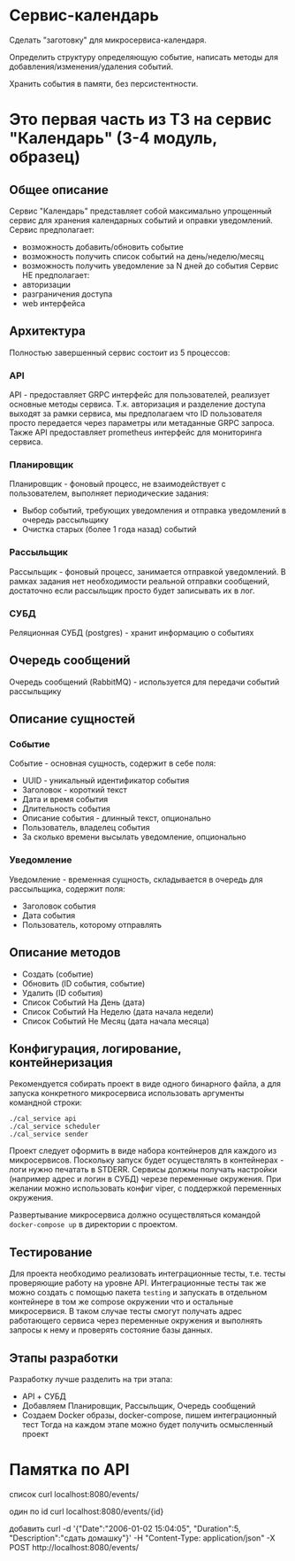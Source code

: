 # Сервис-календарь
Сделать "заготовку" для микросервиса-календаря.

Определить структуру определяющую событие, написать методы для добавления/изменения/удаления событий.

Хранить события в памяти, без персистентности. 

# Это первая часть из ТЗ на сервис "Календарь" (3-4 модуль, образец)

## Общее описание

Сервис "Календарь" представляет собой максимально упрощенный сервис для хранения календарных событий и оправки уведомлений.
Сервис предполагает:
* возможность добавить/обновить событие
* возможность получить список событий на день/неделю/месяц
* возможность получить уведомление за N дней до события
Сервис НЕ предполагает:
* авторизации
* разграничения доступа
* web интерфейса

## Архитектура

Полностью завершенный сервис состоит из 5 процессов:

### API
API - предоставляет GRPC интерфейс для пользователей, реализует основные методы сервиса.
Т.к. авторизация и разделение доступа выходят за рамки сервиса, мы предполагаем что ID пользователя
просто передается через параметры или метаданные GRPC запроса.
Также API предоставляет prometheus интерфейс для мониторинга сервиса.

### Планировщик
Планировщик - фоновый процесс, не взаимодействует с пользователем, выполняет периодические задания:
* Выбор событий, требующих уведомления и отправка уведомлений в очередь рассыльщику
* Очистка старых (более 1 года назад) событий

### Рассыльщик
Рассыльщик - фоновый процесс, занимается отправкой уведомлений.
В рамках задания нет необходимости реальной отправки сообщений, достаточно если рассыльщик просто будет записывать их в лог.

### СУБД
Реляционная СУБД (postgres) - хранит информацию о событиях

## Очередь сообщений
Очередь сообщений (RabbitMQ) - используется для передачи событий рассыльщику


## Описание сущностей

### Событие
Событие - основная сущность, содержит в себе поля:
* UUID - уникальный идентификатор события
* Заголовок - короткий текст
* Дата и время события
* Длительность события
* Описание события - длинный текст, опционально
* Пользователь, владелец события
* За сколько времени высылать уведомление, опционально

### Уведомление
Уведомление - временная сущность, складывается в очередь для рассыльщика, содержит поля:
* Заголовок события
* Дата события
* Пользователь, которому отправлять

## Описание методов
* Создать (событие)
* Обновить (ID события, событие)
* Удалить (ID события)
* Список Событий На День (дата)
* Список Событий На Неделю (дата начала недели)
* Список Событий Не Месяц (дата начала месяца)

## Конфигурация, логирование, контейнеризация

Рекомендуется собирать проект в виде одного бинарного файла, а для запуска 
конкретного микросервиса использовать аргументы командной строки:

    ./cal_service api
    ./cal_service scheduler
    ./cal_service sender

Проект следует оформить в виде набора контейнеров для каждого из микросервисов.
Поскольку запуск будет осуществлять в контейнерах - логи нужно печатать в STDERR.
Сервисы должны получать настройки (например адрес и логин в СУБД) черезе переменные окружения.
При желании можно использовать конфиг viper, с поддержкой переменных окружения.

Развертывание микросервиса должно осуществляться командой `docker-compose up` в директории с проектом.

## Тестирование

Для проекта необходимо реализовать интеграционные тесты, т.е. тесты проверяющие работу на уровне API.
Интеграционные тесты так же можно создать с помощью пакета `testing` и запускать в отдельном контейнере
в том же compose окружении что и остальные микросервися. В таком случае тесты смогут получать адрес работающего
сервиса через переменные окружения и выполнять запросы к нему и проверять состояние базы данных.

## Этапы разработки

Разработку лучше разделить на три этапа:
* API + СУБД
* Добавляем Планировщик, Рассыльщик, Очередь сообщений
* Создаем Docker образы, docker-compose, пишем интеграционный тест
Тогда на каждом этапе можно будет получить осмысленный проект

# Памятка по API
список curl localhost:8080/events/

один по id curl localhost:8080/events/{id}

добавить curl -d '{"Date":"2006-01-02 15:04:05", "Duration":5, "Description":"сдать домашку"}' -H "Content-Type: application/json" -X POST http://localhost:8080/events/

